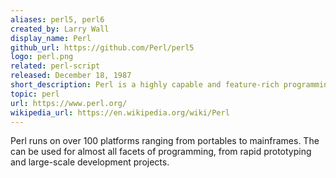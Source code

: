 ```yaml
---
aliases: perl5, perl6
created_by: Larry Wall
display_name: Perl
github_url: https://github.com/Perl/perl5
logo: perl.png
related: perl-script
released: December 18, 1987
short_description: Perl is a highly capable and feature-rich programming language.
topic: perl
url: https://www.perl.org/
wikipedia_url: https://en.wikipedia.org/wiki/Perl
---
```

Perl runs on over 100 platforms ranging from portables to mainframes. The can be used for almost all facets of programming, from rapid prototyping and large-scale development projects.
